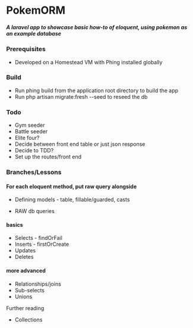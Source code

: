 # PokemORM

##### A laravel app to showcase basic how-to of eloquent, using pokemon as an example database

### Prerequisites
- Developed on a Homestead VM with Phing installed globally

### Build

- Run phing build from the application root directory to build the app
- Run php artisan migrate:fresh --seed to reseed the db

### Todo
- Gym seeder
- Battle seeder
- Elite four?
- Decide between front end table or just json response
- Decide to TDD?
- Set up the routes/front end

### Branches/Lessons
#### For each eloquent method, put raw query alongside
- Defining models - table, fillable/guarded, casts

- RAW db queries
#### basics
- Selects - findOrFail
- Inserts - firstOrCreate
- Updates
- Deletes
#### more advanced
- Relationships/joins
- Sub-selects
- Unions


Further reading
- Collections

